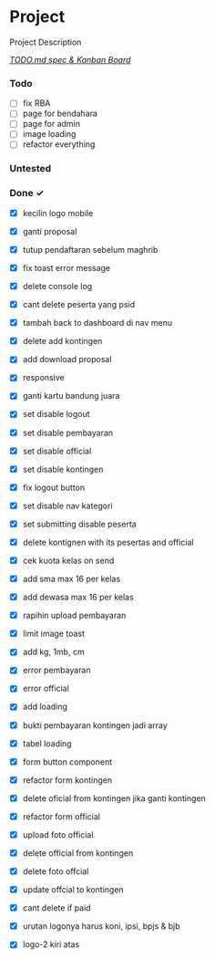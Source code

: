 # Project

Project Description

<em>[TODO.md spec & Kanban Board](https://bit.ly/3fCwKfM)</em>

### Todo

- [ ] fix RBA  
- [ ] page for bendahara  
- [ ] page for admin  
- [ ] image loading  
- [ ] refactor everything  

### Untested


### Done ✓

- [x] kecilin logo mobile  
- [x] ganti proposal  
- [x] tutup pendaftaran sebelum maghrib  
- [x] fix toast error message  
- [x] delete console log  
- [x] cant delete peserta yang psid  
- [x] tambah back to dashboard di nav menu  
- [x] delete add kontingen  
- [x] add download proposal  
- [x] responsive  
- [x] ganti kartu bandung juara  
- [x] set disable logout  
- [x] set disable pembayaran  
- [x] set disable official  
- [x] set disable kontingen  
- [x] fix logout button  
- [x] set disable nav kategori  
- [x] set submitting disable peserta  
- [x] delete kontignen with its pesertas and official  
- [x] cek kuota kelas on send  
- [x] add sma max 16 per kelas  
- [x] add dewasa max 16 per kelas  
- [x] rapihin upload pembayaran  
- [x] limit image toast  
- [x] add kg, 1mb, cm  
- [x] error pembayaran  
- [x] error official  
- [x] add loading  
- [x] bukti pembayaran kontingen jadi array  
- [x] tabel loading  
- [x] form button component  
- [x] refactor form kontingen  
- [x] delete oficial from kontingen jika ganti kontingen  
- [x] refactor form official  
- [x] upload foto official  
- [x] delete official from kontingen  
- [x] delete foto offcial  
- [x] update offcial to kontingen  
- [x] cant delete if paid  
- [x] urutan logonya harus koni, ipsi, bpjs & bjb  
- [x] logo-2 kiri atas  

